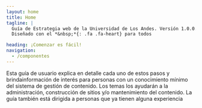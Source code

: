 ```yaml
---
layout: home
title: Home
tagline: |
  Guía de Estrategia web de la Universidad de Los Andes. Versión 1.0.0.
  Diseñado con el *&nbsp;*{: .fa .fa-heart} para todos

heading: ¡Comenzar es fácil!
navigation:
  - /componentes
---
```


Esta guía de usuario explica en detalle cada uno de estos pasos y brindainformación de interés para personas con un conocimiento mínimo del sistema de gestión de contenido. 
Los temas los ayudarán a la administración, construcción de sitios y/o mantenimiento del contenido. La guía también está dirigida a personas que ya tienen alguna experiencia
